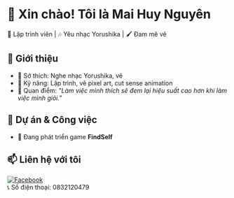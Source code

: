 # 👋 Xin chào! Tôi là Mai Huy Nguyên  

🎨 Lập trình viên | 🎶 Yêu nhạc Yorushika | 🖌️ Đam mê vẽ  

## 📌 Giới thiệu  
- 🔹 Sở thích: Nghe nhạc Yorushika, vẽ  
- 🔹 Kỹ năng: Lập trình, vẽ pixel art, cut sense animation  
- 🔹 Quan điểm: *"Làm việc mình thích sẽ đem lại hiệu suất cao hơn khi làm việc mình giỏi."*  

## 🌟 Dự án & Công việc  
- 🚀 Đang phát triển game **FindSelf**  

## 📫 Liên hệ với tôi  
[![Facebook](https://img.shields.io/badge/Facebook-%231877F2.svg?style=for-the-badge&logo=facebook&logoColor=white)](https://www.facebook.com/sakuro.frenga)  
📞 Số điện thoại: 0832120479  
